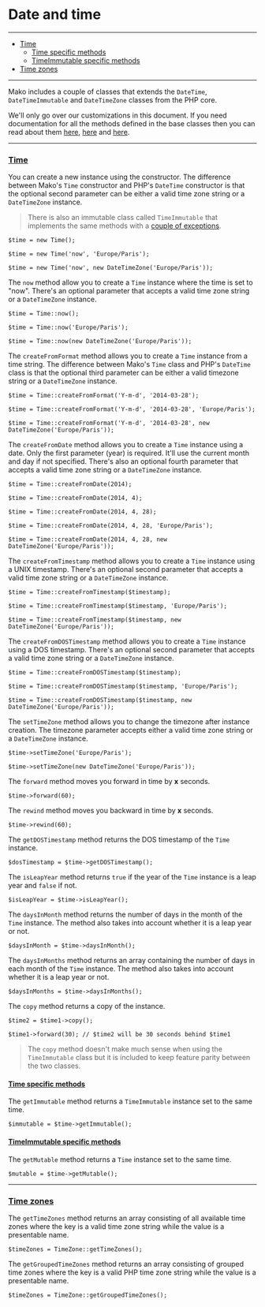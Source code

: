 # Date and time

--------------------------------------------------------

* [Time](#time)
    - [Time specific methods](#time:time_specific_methods)
    - [TimeImmutable specific methods](#time:timeimmutable_specific_methods)
* [Time zones](#time_zones)

--------------------------------------------------------

Mako includes a couple of classes that extends the `DateTime`, `DateTimeImmutable` and `DateTimeZone` classes from the PHP core. 

We'll only go over our customizations in this document. If you need documentation for all the methods defined in the base classes then you can read about them [here](https://php.net/manual/en/class.datetime.php), [here](https://php.net/manual/en/class.datetimeimmutable.php) and [here](https://php.net/manual/en/class.datetimezone.php).

--------------------------------------------------------

### <a id="time" href="#time">Time</a>

You can create a new instance using the constructor. The difference between Mako's `Time` constructor and PHP's `DateTime` constructor is that the optional second parameter can be either a valid time zone string or a `DateTimeZone` instance.

> There is also an immutable class called `TimeImmutable` that implements the same methods with a [couple of exceptions](#time:timeimmutable_specific_methods).

```
$time = new Time();

$time = new Time('now', 'Europe/Paris');

$time = new Time('now', new DateTimeZone('Europe/Paris'));
```

The `now` method allow you to create a `Time` instance where the time is set to "now". There's an optional parameter that accepts a valid time zone string or a `DateTimeZone` instance.

```
$time = Time::now();

$time = Time::now('Europe/Paris');

$time = Time::now(new DateTimeZone('Europe/Paris'));
```

The `createFromFormat` method allows you to create a `Time` instance from a time string. The difference between Mako's `Time` class and PHP's `DateTime` class is  that the optional third parameter can be either a valid timezone string or a `DateTimeZone` instance.

```
$time = Time::createFromFormat('Y-m-d', '2014-03-28');

$time = Time::createFromFormat('Y-m-d', '2014-03-28', 'Europe/Paris');

$time = Time::createFromFormat('Y-m-d', '2014-03-28', new DateTimeZone('Europe/Paris'));
```

The `createFromDate` method allows you to create a `Time` instance using a date. Only the first parameter (year) is required. It'll use the current month and day if not specified. There's also an optional fourth parameter that accepts a valid time zone string or a `DateTimeZone` instance.

```
$time = Time::createFromDate(2014);

$time = Time::createFromDate(2014, 4);

$time = Time::createFromDate(2014, 4, 28);

$time = Time::createFromDate(2014, 4, 28, 'Europe/Paris');

$time = Time::createFromDate(2014, 4, 28, new DateTimeZone('Europe/Paris'));
```

The `createFromTimestamp` method allows you to create a `Time` instance using a UNIX timestamp. There's an optional second parameter that accepts a valid time zone string or a `DateTimeZone` instance.

```
$time = Time::createFromTimestamp($timestamp);

$time = Time::createFromTimestamp($timestamp, 'Europe/Paris');

$time = Time::createFromTimestamp($timestamp, new DateTimeZone('Europe/Paris'));
```

The `createFromDOSTimestamp` method allows you to create a `Time` instance using a DOS timestamp. There's an optional second parameter that accepts a valid time zone string or a `DateTimeZone` instance.

```
$time = Time::createFromDOSTimestamp($timestamp);

$time = Time::createFromDOSTimestamp($timestamp, 'Europe/Paris');

$time = Time::createFromDOSTimestamp($timestamp, new DateTimeZone('Europe/Paris'));
```

The `setTimeZone` method allows you to change the timezone after instance creation. The timezone parameter accepts either a valid time zone string or a `DateTimeZone` instance.

```
$time->setTimeZone('Europe/Paris');

$time->setTimeZone(new DateTimeZone('Europe/Paris'));
```

The `forward` method moves you forward in time by **x** seconds.

```
$time->forward(60);
```

The `rewind` method moves you backward in time by **x** seconds.

```
$time->rewind(60);
```

The `getDOSTimestamp` method returns the DOS timestamp of the `Time` instance.

```
$dosTimestamp = $time->getDOSTimestamp();
```

The `isLeapYear` method returns `true` if the year of the `Time` instance is a leap year and `false` if not.

```
$isLeapYear = $time->isLeapYear();
```

The `daysInMonth` method returns the number of days in the month of the `Time` instance. The method also takes into account whether it is a leap year or not.

```
$daysInMonth = $time->daysInMonth();
```

The `daysInMonths` method returns an array containing the number of days in each month of the `Time` instance. The method also takes into account whether it is a leap year or not.

```
$daysInMonths = $time->daysInMonths();
```

The `copy` method returns a copy of the instance.

```
$time2 = $time1->copy();

$time1->forward(30); // $time2 will be 30 seconds behind $time1
```

> The `copy` method doesn't make much sense when using the `TimeImmutable` class but it is included to keep feature parity between the two classes.

#### <a id="time:time_specific_methods" href="#time:time_specific_methods">Time specific methods</a>

The `getImmutable` method returns a `TimeImmutable` instance set to the same time.

```
$immutable = $time->getImmutable();
```

#### <a id="time:timeimmutable_specific_methods" href="#time:timeimmutable_specific_methods">TimeImmutable specific methods</a>

The `getMutable` method returns a `Time` instance set to the same time.

```
$mutable = $time->getMutable();
```

--------------------------------------------------------

### <a id="time_zones" href="#time_zones">Time zones</a>

The `getTimeZones` method returns an array consisting of all available time zones where the key is a valid time zone string while the value is a presentable name.

```
$timeZones = TimeZone::getTimeZones();
```

The `getGroupedTimeZones` method returns an array consisting of grouped time zones where the key is a valid PHP time zone string while the value is a presentable name.

```
$timeZones = TimeZone::getGroupedTimeZones();
```

